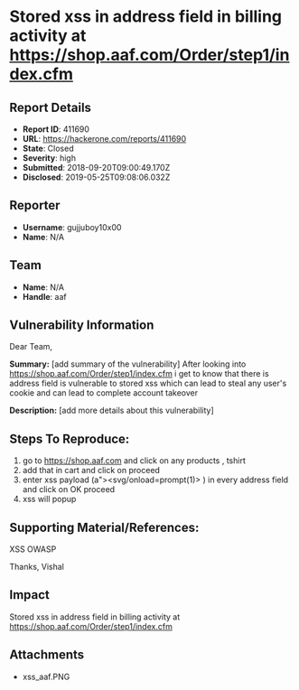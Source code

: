 # Stored xss in address field in billing activity at https://shop.aaf.com/Order/step1/index.cfm

## Report Details
- **Report ID**: 411690
- **URL**: https://hackerone.com/reports/411690
- **State**: Closed
- **Severity**: high
- **Submitted**: 2018-09-20T09:00:49.170Z
- **Disclosed**: 2019-05-25T09:08:06.032Z

## Reporter
- **Username**: gujjuboy10x00
- **Name**: N/A

## Team
- **Name**: N/A
- **Handle**: aaf

## Vulnerability Information
Dear Team,

**Summary:** [add summary of the vulnerability]
After looking into https://shop.aaf.com/Order/step1/index.cfm i get to know that there is address field is vulnerable to stored xss which can lead to steal any user's cookie and can lead to complete account takeover

**Description:** [add more details about this vulnerability]

## Steps To Reproduce:

  1. go to https://shop.aaf.com and click on any products , tshirt
  2. add that in cart and click on proceed
  3. enter xss payload (a"><svg/onload=prompt(1)> ) in every address field and click on OK proceed
  4. xss will popup 

## Supporting Material/References:

XSS OWASP

Thanks,
Vishal

## Impact

Stored xss in address field in billing activity at https://shop.aaf.com/Order/step1/index.cfm

## Attachments
- xss_aaf.PNG
